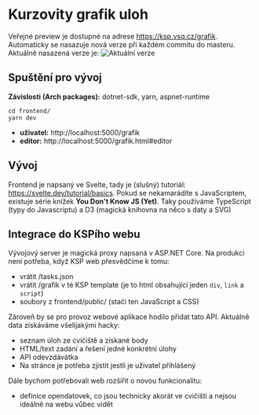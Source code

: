 # Kurzovity grafik uloh

Veřejné preview je dostupné na adrese https://ksp.vsq.cz/grafik. Automaticky se nasazuje nová verze při každém commitu do masteru. Aktuálně nasazená verze je:
![Aktuální verze](https://ksp.vsq.cz/build/build_id.svg)

## Spuštění pro vývoj

**Závislosti (Arch packages):** dotnet-sdk, yarn, aspnet-runtime

```
cd frontend/
yarn dev
```

* **uživatel:** http://localhost:5000/grafik
* **editor:** http://localhost:5000/grafik.html#editor

## Vývoj

Frontend je napsaný ve Svelte, tady je (slušný) tutoriál: https://svelte.dev/tutorial/basics.
Pokud se nekamarádíte s JavaScriptem, existuje série knížek **You Don't Know JS (Yet)**.
Taky používáme TypeScript (typy do Javascriptu) a D3 (magická knihovna na něco s daty a SVG)

## Integrace do KSPího webu

Vývojový server je magická proxy napsaná v ASP.NET Core. Na produkci není potřeba, když KSP web přesvědčíme k tomu:

* vrátit /tasks.json
* vrátit /grafik v té KSP template (je to html obsahující jeden `div`, `link` a `script`)
* soubory z frontend/public/ (stačí ten JavaScript a CSS)

Zároveň by se pro provoz webové aplikace hodilo přidat tato API. Aktuálně data získáváme všelijakými hacky:

* seznam úloh ze cvičiště a získané body
* HTML/text zadání a řešení jedné konkrétní úlohy
* API odevzdávátka
* Na stránce je potřeba zjistit jestli je uživatel přihlášený

Dále bychom potřebovali web rozšířit o novou funkcionalitu:

* definice opendatovek, co jsou technicky akorát ve cvičišti a nejsou ideálně na webu vůbec vidět
